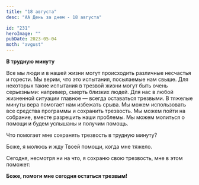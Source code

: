 ```yaml
---
title: "18 августа"
desc: "АА День за днем - 18 августа"

id: "231"
heroImage: ""
pubDate: 2023-05-04
moth: "avgust"
---
```


**В трудную минуту**

Все мы люди и в нашей жизни могут происходить различные несчастья и горести.
Мы верим, что это испытания, посылаемые нам свыше. Для некоторых такие
испытания в трезвой жизни могут быть очень серьезными: например, смерть
близких людей. Для нас в любой жизненной ситуации главное — всегда оставаться
трезвыми. В тяжелые минуты вера помогает нам избежать срыва. Мы можем
использовать все средства программы и сохранить трезвость. Мы можем пойти на
собрание, вместе разрешить наши проблемы. Мы можем молиться о помощи и будем
услышаны и получим помощь.

Что помогает мне сохранять трезвость в трудную минуту?

Боже, я молюсь и жду Твоей помощи, когда мне тяжело.

Сегодня, несмотря ни на что, я сохраню свою трезвость, мне в этом поможет:

**Боже, помоги мне сегодня остаться трезвым!**
